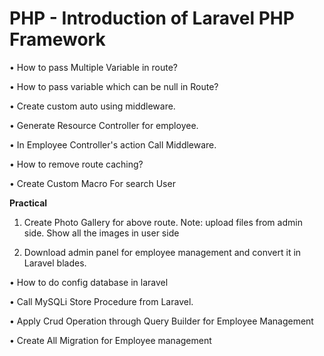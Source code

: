 # PHP - Introduction of Laravel PHP Framework

• How to pass Multiple Variable in route?

• How to pass variable which can be null in Route?

• Create custom auto using middleware.

• Generate Resource Controller for employee.

• In Employee Controller's action Call Middleware.

• How to remove route caching?

• Create Custom Macro For search User

<b>Practical</b>
1. Create Photo Gallery for above route.
Note: upload files from admin side. Show all the images in user side

3. Download admin panel for employee management and convert it in Laravel blades.

• How to do config database in laravel

• Call MySQLi Store Procedure from Laravel.

• Apply Crud Operation through Query Builder for Employee Management

• Create All Migration for Employee management
